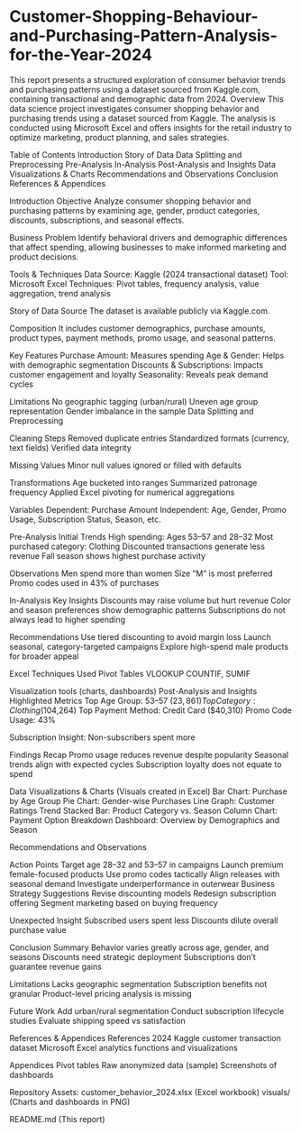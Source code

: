 # Customer-Shopping-Behaviour-and-Purchasing-Pattern-Analysis-for-the-Year-2024
This report presents a structured exploration of consumer behavior trends and purchasing patterns using a dataset sourced from Kaggle.com, containing transactional and demographic data from 2024.
Overview
This data science project investigates consumer shopping behavior and purchasing trends using a dataset sourced from Kaggle. The analysis is conducted using Microsoft Excel and offers insights for the retail industry to optimize marketing, product planning, and sales strategies.

Table of Contents
Introduction
Story of Data
Data Splitting and Preprocessing
Pre-Analysis
In-Analysis
Post-Analysis and Insights
Data Visualizations & Charts
Recommendations and Observations
Conclusion
References & Appendices

Introduction
Objective
Analyze consumer shopping behavior and purchasing patterns by examining age, gender, product categories, discounts, subscriptions, and seasonal effects.

Business Problem
Identify behavioral drivers and demographic differences that affect spending, allowing businesses to make informed marketing and product decisions.

Tools & Techniques
Data Source: Kaggle (2024 transactional dataset)
Tool: Microsoft Excel
Techniques: Pivot tables, frequency analysis, value aggregation, trend analysis

Story of Data
Source
The dataset is available publicly via Kaggle.com.

Composition
It includes customer demographics, purchase amounts, product types, payment methods, promo usage, and seasonal patterns.

Key Features
Purchase Amount: Measures spending
Age & Gender: Helps with demographic segmentation
Discounts & Subscriptions: Impacts customer engagement and loyalty
Seasonality: Reveals peak demand cycles

Limitations
No geographic tagging (urban/rural)
Uneven age group representation
Gender imbalance in the sample
Data Splitting and Preprocessing

Cleaning Steps
Removed duplicate entries
Standardized formats (currency, text fields)
Verified data integrity

Missing Values
Minor null values ignored or filled with defaults

Transformations
Age bucketed into ranges
Summarized patronage frequency
Applied Excel pivoting for numerical aggregations

Variables
Dependent: Purchase Amount
Independent: Age, Gender, Promo Usage, Subscription Status, Season, etc.

Pre-Analysis
Initial Trends
High spending: Ages 53–57 and 28–32
Most purchased category: Clothing
Discounted transactions generate less revenue
Fall season shows highest purchase activity

Observations
Men spend more than women
Size “M” is most preferred
Promo codes used in 43% of purchases

In-Analysis
Key Insights
Discounts may raise volume but hurt revenue
Color and season preferences show demographic patterns
Subscriptions do not always lead to higher spending

Recommendations
Use tiered discounting to avoid margin loss
Launch seasonal, category-targeted campaigns
Explore high-spend male products for broader appeal

Excel Techniques Used
Pivot Tables
VLOOKUP
COUNTIF, SUMIF

Visualization tools (charts, dashboards)
Post-Analysis and Insights
Highlighted Metrics
Top Age Group: 53–57 ($23,861)
Top Category: Clothing ($104,264)
Top Payment Method: Credit Card ($40,310)
Promo Code Usage: 43%

Subscription Insight: Non-subscribers spent more

Findings Recap
Promo usage reduces revenue despite popularity
Seasonal trends align with expected cycles
Subscription loyalty does not equate to spend

Data Visualizations & Charts
(Visuals created in Excel)
Bar Chart: Purchase by Age Group
Pie Chart: Gender-wise Purchases
Line Graph: Customer Ratings Trend
Stacked Bar: Product Category vs. Season
Column Chart: Payment Option Breakdown
Dashboard: Overview by Demographics and Season

Recommendations and Observations

Action Points
Target age 28–32 and 53–57 in campaigns
Launch premium female-focused products
Use promo codes tactically
Align releases with seasonal demand
Investigate underperformance in outerwear
Business Strategy Suggestions
Revise discounting models
Redesign subscription offering
Segment marketing based on buying frequency

Unexpected Insight
Subscribed users spent less
Discounts dilute overall purchase value

Conclusion
Summary
Behavior varies greatly across age, gender, and seasons
Discounts need strategic deployment
Subscriptions don’t guarantee revenue gains

Limitations
Lacks geographic segmentation
Subscription benefits not granular
Product-level pricing analysis is missing

Future Work
Add urban/rural segmentation
Conduct subscription lifecycle studies
Evaluate shipping speed vs satisfaction

References & Appendices
References
2024 Kaggle customer transaction dataset
Microsoft Excel analytics functions and visualizations

Appendices
Pivot tables
Raw anonymized data (sample)
Screenshots of dashboards

Repository Assets:
customer_behavior_2024.xlsx (Excel workbook)
visuals/ (Charts and dashboards in PNG)

README.md (This report)
